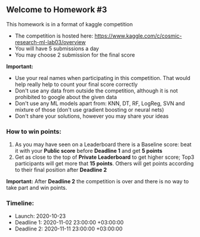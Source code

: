 ## Welcome to Homework #3

This homework is in a format of kaggle competition

- The competition is hosted here: https://www.kaggle.com/c/cosmic-research-ml-lab03/overview
- You will have 5 submissions a day
- You may choose 2 submission for the final score
 
**Important:** 
- Use your real names when participating in this competition. That would help really help to count your final score correctly
- Don't use any data from outside the competition, although it is not prohibited to google about the given data
- Don't use any ML models apart from: KNN, DT, RF, LogReg, SVN and mixture of those (don't use gradient boosting or neural nets)
- Don't share your solutions, however you may share your ideas

### How to win points:
1. As you may have seen on a Leaderboard there is a Baseline score: beat it with your **Public score** before **Deadline 1** and get **5 points**
2. Get as close to the top of **Private Leaderboard** to get higher score; Top3 participants will get more that **15 points**. 
Others will get points according to their final position after **Deadline 2**

**Important:** After **Deadline 2** the competition is over and there is no way to take part and win points.

### Timeline:
- Launch: 2020-10-23 
- Deadline 1: 2020-11-02 23:00:00 +03:00:00
- Deadline 2: 2020-11-11 23:00:00 +03:00:00
